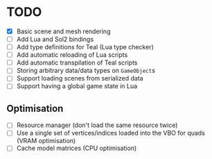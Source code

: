 # TODO
- [x] Basic scene and mesh rendering
- [ ] Add Lua and Sol2 bindings
- [ ] Add type definitions for Teal (Lua type checker)
- [ ] Add automatic reloading of Lua scripts
- [ ] Add automatic transpilation of Teal scripts
- [ ] Storing arbitrary data/data types on `GameObject`s
- [ ] Support loading scenes from serialized data
- [ ] Support having a global game state in Lua

## Optimisation
- [ ] Resource manager (don't load the same resource twice)
- [ ] Use a single set of vertices/indices loaded into the VBO for quads (VRAM optimisation)
- [ ] Cache model matrices (CPU optimisation)
